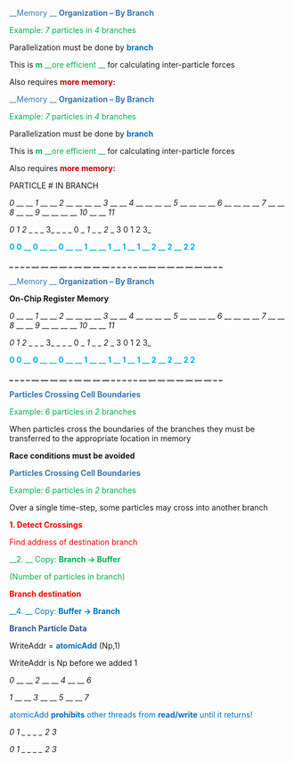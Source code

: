 <span style="color:#3878B2"> __Memory __ </span>  <span style="color:#3878B2"> __Organization – By Branch__ </span>

<span style="color:#00B050">Example: </span>  <span style="color:#00B050"> _7_ </span>  <span style="color:#00B050"> particles in </span>  <span style="color:#00B050"> _4_ </span>  <span style="color:#00B050"> branches</span>

Parallelization must be done by  <span style="color:#0070C0"> __branch__ </span>

This is  <span style="color:#00B050"> __m__ </span>  <span style="color:#00B050"> __ore efficient __ </span> for calculating inter\-particle forces

Also requires  <span style="color:#C00000"> __more memory:__ </span>

<span style="color:#3878B2"> __Memory __ </span>  <span style="color:#3878B2"> __Organization – By Branch__ </span>

<span style="color:#00B050">Example: </span>  <span style="color:#00B050"> _7_ </span>  <span style="color:#00B050"> particles in </span>  <span style="color:#00B050"> _4_ </span>  <span style="color:#00B050"> branches</span>

Parallelization must be done by  <span style="color:#0070C0"> __branch__ </span>

This is  <span style="color:#00B050"> __m__ </span>  <span style="color:#00B050"> __ore efficient __ </span> for calculating inter\-particle forces

Also requires  <span style="color:#C00000"> __more memory:__ </span>

PARTICLE \# IN BRANCH

_0_  __    __  _1_  __    __  _2_  __ __  __   __  _3_  __    __  _4_  __ __  __   __  _5_  __ __  __   __  _6_  __ __  __   __  _7_  __    __  _8_  __    __  _9_  __   __  __ __  _10_  __   __  _11_

_0    1    2_  _ _  _   3_  _ _  _   0    _  _1_  _    _  _2_  _    3    0    1    2    3_

<span style="color:#00B0F0"> __0    0    __ </span>  <span style="color:#00B0F0"> __0__ </span>  <span style="color:#00B0F0"> __    __ </span>  <span style="color:#00B0F0"> __0__ </span>  <span style="color:#00B0F0"> __    __ </span>  <span style="color:#00B0F0"> __1__ </span>  <span style="color:#00B0F0"> __    __ </span>  <span style="color:#00B0F0"> __1__ </span>  <span style="color:#00B0F0"> __    1    __ </span>  <span style="color:#00B0F0"> __1__ </span>  <span style="color:#00B0F0"> __    2    __ </span>  <span style="color:#00B0F0"> __2__ </span>  <span style="color:#00B0F0"> __    2    2__ </span>

__\_          \_           \_           \_         __  __ __  __  \_  __  __ __  __       \_           \_           \_           \_          \_  __  __ __  __   __  __ __  __     \_           \___

<span style="color:#3878B2"> __Memory __ </span>  <span style="color:#3878B2"> __Organization – By Branch__ </span>

__On\-Chip Register Memory__

_0_  __    __  _1_  __    __  _2_  __ __  __   __  _3_  __    __  _4_  __ __  __   __  _5_  __ __  __   __  _6_  __ __  __   __  _7_  __    __  _8_  __    __  _9_  __   __  __ __  _10_  __   __  _11_

_0    1    2_  _ _  _   3_  _ _  _   0    _  _1_  _    _  _2_  _    3    0    1    2    3_

<span style="color:#00B0F0"> __0    0    __ </span>  <span style="color:#00B0F0"> __0__ </span>  <span style="color:#00B0F0"> __    __ </span>  <span style="color:#00B0F0"> __0__ </span>  <span style="color:#00B0F0"> __    __ </span>  <span style="color:#00B0F0"> __1__ </span>  <span style="color:#00B0F0"> __    __ </span>  <span style="color:#00B0F0"> __1__ </span>  <span style="color:#00B0F0"> __    1    __ </span>  <span style="color:#00B0F0"> __1__ </span>  <span style="color:#00B0F0"> __    2    __ </span>  <span style="color:#00B0F0"> __2__ </span>  <span style="color:#00B0F0"> __    2    2__ </span>

__\_          \_           \_           \_         __  __ __  __  \_  __  __ __  __       \_           \_           \_           \_          \_  __  __ __  __   __  __ __  __     \_           \___

<span style="color:#3878B2"> __Particles Crossing Cell Boundaries__ </span>

<span style="color:#00B050">Example: </span>  <span style="color:#00B050"> _6_ </span>  <span style="color:#00B050"> particles in </span>  <span style="color:#00B050"> _2_ </span>  <span style="color:#00B050"> branches</span>

When particles cross the boundaries of the branches they must be transferred to the appropriate location in memory

__Race conditions must be avoided__

<span style="color:#3878B2"> __Particles Crossing Cell Boundaries__ </span>

<span style="color:#00B050">Example: </span>  <span style="color:#00B050"> _6_ </span>  <span style="color:#00B050"> particles in </span>  <span style="color:#00B050"> _2_ </span>  <span style="color:#00B050"> branches</span>

Over a single time\-step\, some particles may cross into another branch

<span style="color:#FF0000"> __1\. Detect Crossings__ </span>

<span style="color:#FF0000">Find address of destination branch</span>

<span style="color:#00B050"> __2\. __ </span>  <span style="color:#00B050">Copy: </span>  <span style="color:#00B050"> __Branch → Buffer__ </span>

<span style="color:#00B050">\(Number of particles in branch\)</span>

<span style="color:#FF0000"> __Branch destination__ </span>

<span style="color:#0070C0"> __4\. __ </span>  <span style="color:#0070C0">Copy: </span>  <span style="color:#0070C0"> __Buffer → Branch__ </span>

<span style="color:#2F5597"> __Branch Particle Data__ </span>

WriteAddr =  <span style="color:#0070C0"> __atomicAdd__ </span> \(Np\,1\)

WriteAddr is Np before we added 1

_0_  __       __  _2_  __       __  _4_  __       __  _6_

_1_  __       __  _3_  __       __  _5_  __       __  _7_

<span style="color:#0070C0">atomicAdd</span>  <span style="color:#0070C0"> </span>  <span style="color:#0070C0"> __prohibits__ </span>  <span style="color:#0070C0"> other threads from </span>  <span style="color:#0070C0"> __read/write__ </span>  <span style="color:#0070C0"> until it returns\!</span>

_0           1        _  _ _  _  2           3_

_0           1        _  _ _  _  2           3_

